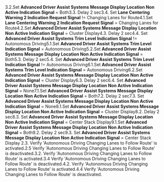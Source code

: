 3.2.Set **Advanced Driver Assist Systems Message Display Location Non Active Indication Signal** = Both3.3. Delay 2 sec3.4. Set **Lane Centering Warning 2 Indication Request Signal** != Changing Lanes for Route4.1.Set **Lane Centering Warning 2 Indication Request Signal** = Changing Lanes for Route4.2.Set **Advanced Driver Assist Systems Message Display Location Non Active Indication Signal** = Cluster Display4.3. Delay 2 sec4.4. Set **Advanced Driver Assist Systems Trim Level Indication Signal** != Autonomous Driving5.1.Set **Advanced Driver Assist Systems Trim Level Indication Signal** = Autonomous Driving5.2.Set **Advanced Driver Assist Systems Message Display Location Non Active Indication Signal** = Both5.3. Delay 2 sec5.4. Set **Advanced Driver Assist Systems Trim Level Indication Signal** != Autonomous Driving6.1.Set **Advanced Driver Assist Systems Trim Level Indication Signal** = Autonomous Driving6.2.Set **Advanced Driver Assist Systems Message Display Location Non Active Indication Signal** = Cluster Display6.3. Delay 2 sec6.4. Set **Advanced Driver Assist Systems Message Display Location Non Active Indication Signal** = None7.1.Set **Advanced Driver Assist Systems Message Display Location Non Active Indication Signal** = Both7.2. Delay 2 sec7.3. Set **Advanced Driver Assist Systems Message Display Location Non Active Indication Signal** = None8.1.Set **Advanced Driver Assist Systems Message Display Location Non Active Indication Signal** = Cluster Display8.2. Delay 2 sec8.3. Set **Advanced Driver Assist Systems Message Display Location Non Active Indication Signal** = Center Stack Display9.1.Set **Advanced Driver Assist Systems Message Display Location Non Active Indication Signal** = Both9.2. Delay 2 sec9.3. Set **Advanced Driver Assist Systems Message Display Location Non Active Indication Signal** = Center Stack Display 2.3. Verify 'Autonomous Driving Changing Lanes to Follow Route' is activated.2.5 Verify 'Autonomous Driving Changing Lanes to Follow Route' is deactivated.3.2. Verify 'Autonomous Driving Changing Lanes to Follow Route' is activated.3.4 Verify 'Autonomous Driving Changing Lanes to Follow Route' is deactivated.4.2. Verify 'Autonomous Driving Changing Lanes to Follow Route' is activated.4.4 Verify 'Autonomous Driving Changing Lanes to Follow Route' is deactivated.